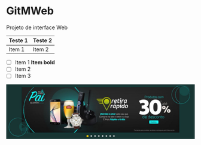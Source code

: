 # GitMWeb

Projeto de interface Web

| Teste 1 | Teste 2     |
| :------------- | :------------- |
| Item 1       | Item 2       |

- [ ] Item 1 **Item bold**
- [ ] Item 2 ![]()
- [ ] Item 3

![TEste de Imagem](/img/carrosel.JPG)
